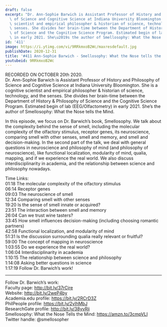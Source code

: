```yaml
---
draft: false
excerpt: "Dr. Ann-Sophie Barwich is Assistant Professor of History and Philosophy\
  \ of Science and Cognitive Science at Indiana University Bloomington. She is a cognitive\
  \ scientist and empirical philosopher & historian of science, technology, and the\
  \ senses. She divides her brain-time between the Department of History & Philosophy\
  \ of Science and the Cognitive Science Program. Estimated begin of lab (EEG/Olfactometry)\
  \ in early 2021. She\u2019s the author of Smellosophy: What the Nose tells the Mind."
id: '411'
image: https://i.ytimg.com/vi/9RRkmxoB2Wc/maxresdefault.jpg
publishDate: 2020-12-31
title: '#411 Ann-Sophie Barwich - Smellosophy: What the Nose tells the Mind'
youtubeid: 9RRkmxoB2Wc
---
```

RECORDED ON OCTOBER 20th 2020.  
Dr. Ann-Sophie Barwich is Assistant Professor of History and Philosophy of Science and Cognitive Science at Indiana University Bloomington. She is a cognitive scientist and empirical philosopher & historian of science, technology, and the senses. She divides her brain-time between the Department of History & Philosophy of Science and the Cognitive Science Program. Estimated begin of lab (EEG/Olfactometry) in early 2021. She’s the author of Smellosophy: What the Nose tells the Mind.

In this episode, we focus on Dr. Barwich’s book, Smellosophy. We talk about the complexity behind the sense of smell, including the molecular complexity of the olfactory stimulus, receptor genes, its neuroscience, comparing smell with other senses, smell and memory, and smell and decision-making. In the second part of the talk, we deal with general questions in neuroscience and philosophy of mind (and philosophy of neuroscience), like functional localization, modularity of mind, qualia, mapping, and if we experience the real world. We also discuss interdisciplinarity in academia, and the relationship between science and philosophy nowadays.

Time Links:  
01:18  The molecular complexity of the olfactory stimulus  
06:14  Receptor genes  
09:03  The neuroscience of smell  
12:34  Comparing smell with other senses  
19:20  Is the sense of smell innate or acquired?  
23:51  The interaction between smell and memory  
26:04  Can we trust wine tasters?  
33:45  How smell influences decision-making (including choosing romantic partners)  
42:58  Functional localization, and modularity of mind  
51:31  Is the discussion surrounding qualia really relevant or fruitful?  
59:00  The concept of mapping in neuroscience  
1:03:55  Do we experience the real world?  
1:06:04  Interdisciplinarity in academia  
1:10:15  The relationship between science and philosophy  
1:14:08  Asking better questions in science  
1:17:19  Follow Dr. Barwich’s work!

---

Follow Dr. Barwich’s work:  
Faculty page: http://bit.ly/37rCjre  
Website: http://bit.ly/2weP4by  
Academia.edu profile: https://bit.ly/2RCrD3Z  
PhilPeople profile: https://bit.ly/2ylhMbJ  
ResearchGate profile: http://bit.ly/38yvRji  
Smellosophy: What the Nose Tells the Mind: https://amzn.to/3cmpVLI  
Twitter handle: @smellosopher
